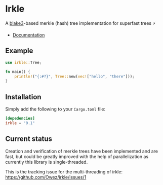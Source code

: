 # Irkle

A [blake3](https://en.wikipedia.org/wiki/BLAKE_(hash_function)#BLAKE3)-based merkle (hash) tree implementation for superfast trees ⚡ 

- [Documentation](https://docs.rs/irkle)

## Example

```rust
use irkle::Tree;

fn main() {
    println!("{:#?}", Tree::new(vec!["hello", "there"]));
}
```

## Installation

Simply add the following to your `Cargo.toml` file:

```toml
[depedencies]
irkle = "0.1"
```

## Current status

Creation and verification of merkle trees have been implemented and are fast, but could be greatly improved with the help of parallelization as currently this library is single-threaded.

This is the tracking issue for the multi-threading of irkle: https://github.com/Owez/irkle/issues/1
